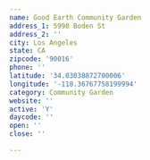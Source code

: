 ```yaml
---
name: Good Earth Community Garden
address_1: 5990 Boden St
address_2: ''
city: Los Angeles
state: CA
zipcode: '90016'
phone: ''
latitude: '34.03038872700006'
longitude: '-118.36767758199994'
category: Community Garden
website: ''
active: 'Y'
daycode: ''
open: ''
close: ''

---
```

